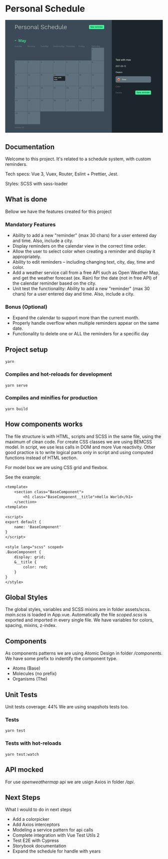 # Personal Schedule

![project preview](/public/screenshot.png "Project preview")
## Documentation

Welcome to this project. It's related to a schedule system, with custom reminders.

Tech specs: Vue 3, Vuex, Router, Eslint + Prettier, Jest.

Styles: SCSS with sass-loader

## What is done

Bellow we have the features created for this project
### Mandatory Features

* Ability to add a new "reminder" (max 30 chars) for a user entered day and time. Also,
include a city.
* Display reminders on the calendar view in the correct time order.
* Allow the user to select color when creating a reminder and display it appropriately.
* Ability to edit reminders – including changing text, city, day, time and color.
* Add a weather service call from a free API such as Open Weather Map, and get the
weather forecast (ex. Rain) for the date (not in free API) of the calendar reminder based on the city.
* Unit test the functionality: Ability to add a new "reminder" (max 30 chars) for a user
entered day and time. Also, include a city.
### Bonus (Optional)

* Expand the calendar to support more than the current month.
* Properly handle overflow when multiple reminders appear on the same date.
* Functionality to delete one or ALL the reminders for a specific day
## Project setup
```
yarn
```

### Compiles and hot-reloads for development
```
yarn serve
```

### Compiles and minifies for production
```
yarn build
```

## How components works

The file structure is with HTML, scripts and SCSS in the same file, using the maximum of clean code. For create CSS classes we are using BEMCSS model. In script, we use less calls in DOM and more Vue reactivity. Other good practice is to write logical parts only in script and using computed functions instead of HTML section.

For model box we are using CSS grid and flexbox.

See the example:
```vue
<template>
    <section class="BaseComponent">
        <h1 class="BaseComponent__title">Hello World</h1>
    </section>
<template>

<script>
export default {
    name: 'BaseComponent'
}
</script>

<style lang="scss" scoped>
.BaseComponent {
    display: grid;
    &__title {
        color: red;
    }
}
</style>
```

## Global Styles

The global styles, variables and SCSS mixins are in folder assets/scss.
*main.scss* is loaded in App.vue.
Automatically the file *scoped.scss* is exported and imported in every single file. We have variables for colors, spacing, mixins, z-index.

## Components

As components patterns we are using Atomic Design in folder */components*.
We have some prefix to indentify the component type.

* Atoms (Base)
* Molecules (no prefix)
* Organisms (The)

## Unit Tests

Unit tests coverage: 44%
We are using snapshots tests too.

### Tests
```
yarn test
```

### Tests with hot-reloads
```
yarn test:watch
```

## API mocked

For use *openweathermap* api we are usign Axios in folder */api*.

## Next Steps

What I would to do in next steps

* Add a colorpicker
* Add Axios interceptors
* Modeling a service pattern for api calls
* Complete integration with Vue Test Utils 2
* Test E2E with Cypress
* Storybook documentation
* Expand the schedule for handle with years
